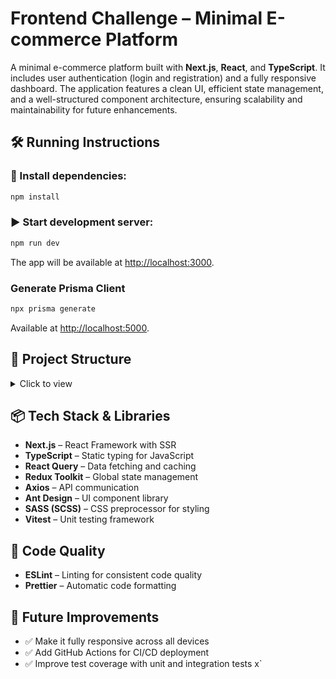
# Frontend Challenge – Minimal E-commerce Platform

A minimal e-commerce platform built with **Next.js**, **React**, and **TypeScript**. It includes user authentication (login and registration) and a fully responsive dashboard. The application features a clean UI, efficient state management, and a well-structured component architecture, ensuring scalability and maintainability for future enhancements.

## 🛠 Running Instructions

### 🔧 Install dependencies:
```bash
npm install
```

### ▶️ Start development server:
```bash
npm run dev
```
The app will be available at [http://localhost:3000](http://localhost:3000).

### Generate Prisma Client
```bash
npx prisma generate
```
Available at [http://localhost:5000](http://localhost:5000).


## 📁 Project Structure
<details> <summary>Click to view</summary>

```
├─ .eslintrc.json
├─ context
│  └─ ProvidersContext.tsx
├─ next.config.mjs
├─ package-lock.json
├─ package.json
├─ prisma
│  ├─ .env
│  └─ schema.prisma
├─ README.md
├─ src
│  ├─ app
│  │  ├─ (main)
│  │  ├─ api
│  │  │  ├─ auth
│  │  │  │  └─ [...nextauth]
│  │  │  │     ├─ options.ts
│  │  │  │     └─ route.ts
│  │  │  └─ register
│  │  │     └─ route.ts
│  │  ├─ categories
│  │  │  └─ [categoriesId]
│  │  │     └─ page.tsx
│  │  ├─ layout.tsx
│  │  ├─ page.tsx
│  │  ├─ SignIn
│  │  │  ├─ page.tsx
│  │  │  └─ SignIn.module.scss
│  │  └─ SignUp
│  │     ├─ page.tsx
│  │     └─ SignUp.module.scss
│  ├─ components
│  │  ├─ Inputs
│  │  │  └─ SearchInput.tsx
│  │  ├─ Layout
│  │  │  ├─ Content
│  │  │  │  ├─ Content.module.scss
│  │  │  │  ├─ index.tsx
│  │  │  │  ├─ Sidebar
│  │  │  │  │  ├─ Sidebar.module.scss
│  │  │  │  │  └─ Sidebar.tsx
│  │  │  │  └─ Swiper
│  │  │  │     ├─ Swiper.module.scss
│  │  │  │     └─ Swiper.tsx
│  │  │  ├─ FlashSales
│  │  │  │  ├─ Content
│  │  │  │  │  └─ SwiperPrdouct
│  │  │  │  │     ├─ SwiperPrdouct.module.scss
│  │  │  │  │     └─ SwiperPrdouct.tsx
│  │  │  │  ├─ FlashSales.module.scss
│  │  │  │  └─ FlashSales.tsx
│  │  │  ├─ Header
│  │  │  │  ├─ Header.module.scss
│  │  │  │  └─ Header.tsx
│  │  │  └─ HeaderNavbar
│  │  │     ├─ Content
│  │  │     │  ├─ Navbar
│  │  │     │  │  ├─ Navbar.module.scss
│  │  │     │  │  └─ Navbar.tsx
│  │  │     │  └─ Search
│  │  │     │     ├─ Search.module.scss
│  │  │     │     └─ Search.tsx
│  │  │     ├─ HeaderNavbar.module.scss
│  │  │     └─ HeaderNavbar.tsx
│  │  └─ Modules
│  │     └─ Countdown
│  │        └─ Countdown.tsx
│  ├─ hooks
│  ├─ lib
│  ├─ providers
│  │  ├─ contextProvidersProduct.tsx
│  │  └─ Providers.tsx
│  ├─ public
│  │  └─ images
│  │     ├─ banner-15.jpg
│  │     ├─ banner-25.jpg
│  │     ├─ dl.beatsnoop 1.png
│  │     ├─ e-commerce.jpg
│  │     └─ ExclusiveLogo.png
│  ├─ query
│  │  ├─ auth
│  │  │  └─ postAccount.ts
│  │  ├─ categories
│  │  │  ├─ getAllCategories.tsx
│  │  │  └─ useGetProductsByCategory.ts
│  │  ├─ movie
│  │  │  ├─ getSingleMovie.ts
│  │  │  └─ index.tsx
│  │  ├─ products
│  │  │  └─ getAllProduct
│  │  │     └─ getAllProduct.ts
│  │  └─ searchMovie.ts
│  ├─ rtk
│  │  ├─ slices
│  │  │  ├─ cartSlice.ts
│  │  │  ├─ categoriesSlice.ts
│  │  │  └─ productSlice.ts
│  │  └─ store.ts
│  ├─ services
│  │  ├─ auth
│  │  │  ├─ login
│  │  │  │  └─ postLogin.ts
│  │  │  └─ SignUp
│  │  │     └─ postSignUp.ts
│  │  ├─ Cart
│  │  ├─ categories
│  │  │  ├─ fatctServerCategories.ts
│  │  │  └─ fetchProductsByCategory.ts
│  │  └─ Products
│  │     ├─ fatctServerProduct.ts
│  │     └─ index.ts
│  ├─ shared
│  │  ├─ Notification.module.scss
│  │  └─ Notification.tsx
│  └─ theme
│     └─ globals.scss
└─ tsconfig.json
```

</details>

## 📦 Tech Stack & Libraries
- **Next.js** – React Framework with SSR
- **TypeScript** – Static typing for JavaScript
- **React Query** – Data fetching and caching
- **Redux Toolkit** – Global state management
- **Axios** – API communication
- **Ant Design** – UI component library
- **SASS (SCSS)** – CSS preprocessor for styling
- **Vitest** – Unit testing framework

## 🎨 Code Quality
- **ESLint** – Linting for consistent code quality
- **Prettier** – Automatic code formatting

## 🚀 Future Improvements
- ✅ Make it fully responsive across all devices
- ✅ Add GitHub Actions for CI/CD deployment
- ✅ Improve test coverage with unit and integration tests
x`
